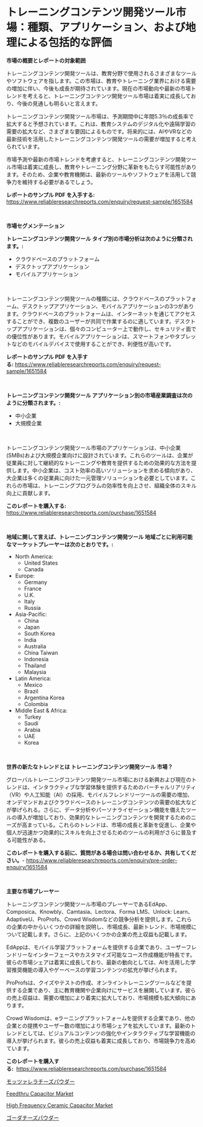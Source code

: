 <p><h1>トレーニングコンテンツ開発ツール市場：種類、アプリケーション、および地理による包括的な評価</h1></p><p><strong>市場の概要とレポートの対象範囲</strong></p>
<p><p>トレーニングコンテンツ開発ツールは、教育分野で使用されるさまざまなツールやソフトウェアを指します。この市場は、教育やトレーニング業界における需要の増加に伴い、今後も成長が期待されています。現在の市場動向や最新の市場トレンドを考えると、トレーニングコンテンツ開発ツール市場は着実に成長しており、今後の見通しも明るいと言えます。</p><p>トレーニングコンテンツ開発ツール市場は、予測期間中に年間5.3％の成長率で拡大すると予想されています。これは、教育システムのデジタル化や遠隔学習の需要の拡大など、さまざまな要因によるものです。将来的には、AIやVRなどの最新技術を活用したトレーニングコンテンツ開発ツールの需要が増加すると考えられています。</p><p>市場予測や最新の市場トレンドを考慮すると、トレーニングコンテンツ開発ツール市場は着実に成長し、教育やトレーニング分野に革新をもたらす可能性があります。そのため、企業や教育機関は、最新のツールやソフトウェアを活用して競争力を維持する必要があるでしょう。</p></p>
<p><strong>レポートのサンプル PDF を入手する:</strong> <a href="https://www.reliableresearchreports.com/enquiry/request-sample/1651584">https://www.reliableresearchreports.com/enquiry/request-sample/1651584</a></p>
<p>&nbsp;</p>
<p><strong>市場セグメンテーション</strong></p>
<p><strong>トレーニングコンテンツ開発ツール タイプ別の市場分析は次のように分類されます。:</strong></p>
<p><ul><li>クラウドベースのプラットフォーム</li><li>デスクトップアプリケーション</li><li>モバイルアプリケーション</li></ul></p>
<p>&nbsp;</p>
<p><p>トレーニングコンテンツ開発ツールの種類には、クラウドベースのプラットフォーム、デスクトップアプリケーション、モバイルアプリケーションの3つがあります。クラウドベースのプラットフォームは、インターネットを通じてアクセスすることができ、複数のユーザーが共同で作業するのに適しています。デスクトップアプリケーションは、個々のコンピューター上で動作し、セキュリティ面での優位性があります。モバイルアプリケーションは、スマートフォンやタブレットなどのモバイルデバイスで使用することができ、利便性が高いです。</p></p>
<p><strong>レポートのサンプル PDF を入手する:</strong>&nbsp;<a href="https://www.reliableresearchreports.com/enquiry/request-sample/1651584">https://www.reliableresearchreports.com/enquiry/request-sample/1651584</a></p>
<p>&nbsp;</p>
<p><strong> トレーニングコンテンツ開発ツール アプリケーション別の市場産業調査は次のように分類されます。:</strong></p>
<p><ul><li>中小企業</li><li>大規模企業</li></ul></p>
<p>&nbsp;</p>
<p><p>トレーニングコンテンツ開発ツール市場のアプリケーションは、中小企業(SMBs)および大規模企業向けに設計されています。これらのツールは、企業が従業員に対して継続的なトレーニングや教育を提供するための効果的な方法を提供します。中小企業は、コスト効率の高いソリューションを求める傾向があり、大企業は多くの従業員に向けた一元管理ソリューションを必要としています。これらの市場は、トレーニングプログラムの効率性を向上させ、組織全体のスキル向上に貢献します。</p></p>
<p><strong>このレポートを購入する:</strong>&nbsp; <a href="https://www.reliableresearchreports.com/purchase/1651584">https://www.reliableresearchreports.com/purchase/1651584</a></p>
<p>&nbsp;</p>
<p><strong>地域に関して言えば、トレーニングコンテンツ開発ツール 地域ごとに利用可能なマーケットプレーヤーは次のとおりです。:</strong></p>
<p><ul>
    <li>
        North America:
        <ul>
            <li>United States</li>
            <li>Canada</li>
        </ul>
    </li>
    <li>
        Europe:
        <ul>
            <li>Germany</li>
            <li>France</li>
            <li>U.K.</li>
            <li>Italy</li>
            <li>Russia</li>
        </ul>
    </li>
    <li>
        Asia-Pacific:
        <ul>
            <li>China</li>
            <li>Japan</li>
            <li>South Korea</li>
            <li>India</li>
            <li>Australia</li>
            <li>China Taiwan</li>
            <li>Indonesia</li>
            <li>Thailand</li>
            <li>Malaysia</li>
        </ul>
    </li>
    <li>
        Latin America:
        <ul>
            <li>Mexico</li>
            <li>Brazil</li>
            <li>Argentina Korea</li>
            <li>Colombia</li>
        </ul>
    </li>
    <li>
        Middle East & Africa:
        <ul>
            <li>Turkey</li>
            <li>Saudi</li>
            <li>Arabia</li>
            <li>UAE</li>
            <li>Korea</li>
        </ul>
    </li>
    </ul></p>
<p>&nbsp;</p>
<p><strong>世界の新たなトレンドとは トレーニングコンテンツ開発ツール 市場？</strong></p>
<p><p>グローバルトレーニングコンテンツ開発ツール市場における新興および現在のトレンドは、インタラクティブな学習体験を提供するためのバーチャルリアリティ（VR）や人工知能（AI）の採用、モバイルフレンドリーツールの需要の増加、オンデマンドおよびクラウドベースのトレーニングコンテンツの需要の拡大などが挙げられる。さらに、データ分析やパーソナライゼーション機能を備えたツールの導入が増加しており、効果的なトレーニングコンテンツを開発するためのニーズが高まっている。これらのトレンドは、市場の成長と革新を促進し、企業や個人が迅速かつ効果的にスキルを向上させるためのツールの利用がさらに普及する可能性がある。</p></p>
<p><strong>このレポートを購入する前に、質問がある場合は問い合わせるか、共有してください。</strong>- <a href="https://www.reliableresearchreports.com/enquiry/pre-order-enquiry/1651584">https://www.reliableresearchreports.com/enquiry/pre-order-enquiry/1651584</a></p>
<p>&nbsp;</p>
<p><strong>主要な市場プレーヤー</strong></p>
<p><p>トレーニングコンテンツ開発ツール市場のプレーヤーであるEdApp、Composica、Knowbly、Camtasia、Lectora、Forma LMS、Unlock: Learn、AdaptiveU、ProProfs、Crowd Wisdomなどの競争分析を提供します。これらの企業の中からいくつかの詳細を説明し、市場成長、最新トレンド、市場規模について記載します。さらに、上記のいくつかの企業の売上収益も記載します。</p><p>EdAppは、モバイル学習プラットフォームを提供する企業であり、ユーザーフレンドリーなインターフェースやカスタマイズ可能なコース作成機能が特長です。彼らの市場シェアは着実に成長しており、最新の動向としては、AIを活用した学習推奨機能の導入やゲーベースの学習コンテンツの拡充が挙げられます。</p><p>ProProfsは、クイズやテストの作成、オンライントレーニングツールなどを提供する企業であり、主に教育機関や企業向けにサービスを展開しています。彼らの売上収益は、需要の増加により着実に拡大しており、市場規模も拡大傾向にあります。</p><p>Crowd Wisdomは、eラーニングプラットフォームを提供する企業であり、他の企業との提携やユーザー数の増加により市場シェアを拡大しています。最新のトレンドとしては、ビジュアルコンテンツの強化やインタラクティブな学習機能の導入が挙げられます。彼らの売上収益も着実に成長しており、市場競争力を高めています。</p></p>
<p><strong>このレポートを購入する:</strong>&nbsp;&nbsp;<a href="https://www.reliableresearchreports.com/purchase/1651584">https://www.reliableresearchreports.com/purchase/1651584</a></p>
<p><p><a href="https://github.com/marbadji/Market-Research-Report-List-1/blob/main/676942010460.md">モッツァレラチーズパウダー</a></p><p><a href="https://github.com/abdelrhmankishk22/Market-Research-Report-List-3/blob/main/feedthru-capacitor-market.md">Feedthru Capacitor Market</a></p><p><a href="https://github.com/ChiragRp1/Market-Research-Report-List-3/blob/main/high-frequency-ceramic-capacitor-market.md">High Frequency Ceramic Capacitor Market</a></p><p><a href="https://github.com/KaydenJohns1964/Market-Research-Report-List-1/blob/main/614685610461.md">ゴーダチーズパウダー</a></p></p>